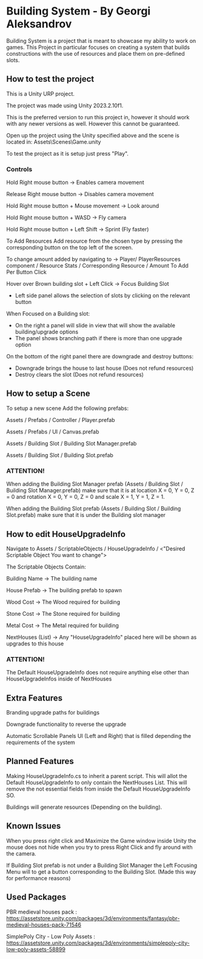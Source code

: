 # Building System - By Georgi Aleksandrov

Building System is a project that is meant to showcase my ability to work on games. This Project in particular focuses on creating a system that builds 
constructions with the use of resources and place them on pre-defined slots.

## How to test the project

This is a Unity URP project.

The project was made using Unity 2023.2.10f1.

This is the preferred version to run this project in, however it should work with any newer versions as well. 
However this cannot be guaranteed.

Open up the project using the Unity specified above and the scene is located in: Assets\Scenes\Game.unity

To test the project as it is setup just press "Play".

### Controls

Hold Right mouse button -> Enables camera movement

Release Right mouse button -> Disables camera movement

Hold Right mouse button + Mouse movement -> Look around

Hold Right mouse button + WASD -> Fly camera

Hold Right mouse button + Left Shift -> Sprint (Fly faster)

To Add Resources Add resource from the chosen type by pressing the corresponding button on the top left of the screen.

To change amount added by navigating to -> Player/ PlayerResources component / Resource Stats / Corresponding Resource / Amount To Add Per Button Click

Hover over Brown building slot + Left Click -> Focus Building Slot
- Left side panel allows the selection of slots by clicking on the relevant button

When Focused on a Building slot:

- On the right a panel will slide in view that will show the available building/upgrade options
- The panel shows branching path if there is more than one upgrade option

On the bottom of the right panel there are downgrade and destroy buttons:

- Downgrade brings the house to last house (Does not refund resources)
- Destroy clears the slot (Does not refund resources)

## How to setup a Scene

To setup a new scene Add the following prefabs:

Assets / Prefabs / Controller / Player.prefab

Assets / Prefabs / UI / Canvas.prefab

Assets / Building Slot / Building Slot Manager.prefab

Assets / Building Slot / Building Slot.prefab

### ATTENTION!

When adding the Building Slot Manager prefab (Assets / Building Slot / Building Slot Manager.prefab) make sure that it is at 
location X = 0, Y = 0, Z = 0 and rotation X = 0, Y = 0, Z = 0 and scale X = 1, Y = 1, Z = 1.

When adding the Building Slot prefab (Assets / Building Slot / Building Slot.prefab) make sure that it is under the Building slot manager

## How to edit HouseUpgradeInfo

Navigate to Assets / ScriptableObjects / HouseUpgradeInfo / <"Desired Scriptable Object You want to change">

The Scriptable Objects Contain:

Building Name -> The building name

House Prefab -> The building prefab to spawn

Wood Cost -> The Wood required for building

Stone Cost -> The Stone required for building

Metal Cost -> The Metal required for building

NextHouses (List) -> Any "HouseUpgradeInfo" placed here will be shown as upgrades to this house

### ATTENTION!
The Default HouseUpgradeInfo does not require anything else other than HouseUpgradeInfos inside of NextHouses

## Extra Features

Branding upgrade paths for buildings

Downgrade functionality to reverse the upgrade

Automatic Scrollable Panels UI (Left and Right) that is filled depending the requirements of the system

## Planned Features

Making HouseUpgradeInfo.cs to inherit a parent script. This will allot the Default HouseUpgradeInfo to only contain the NextHouses List.
This will remove the not essential fields from inside the Default HouseUpgradeInfo SO.

Buildings will generate resources (Depending on the building).

## Known Issues

When you press right click and Maximize the Game window inside Unity the mouse does not hide when you try to press Right Click and fly around with the camera.

If Building Slot prefab is not under a Building Slot Manager the Left Focusing Menu will to get a button corresponding to the Building Slot. (Made this way for performance reasons)

## Used Packages

PBR medieval houses pack : https://assetstore.unity.com/packages/3d/environments/fantasy/pbr-medieval-houses-pack-71546

SimplePoly City - Low Poly Assets : https://assetstore.unity.com/packages/3d/environments/simplepoly-city-low-poly-assets-58899

